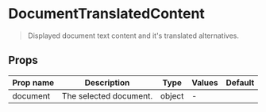 # DocumentTranslatedContent

> Displayed document text content and it's translated alternatives.

## Props

| Prop name | Description            | Type   | Values | Default |
| --------- | ---------------------- | ------ | ------ | ------- |
| document  | The selected document. | object | -      |         |
